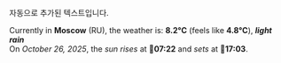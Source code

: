 
자동으로 추가된 텍스트입니다.

<!--START_SECTION:weather:moscow-->
Currently in **Moscow** (RU), the weather is: **8.2°C** (feels like **4.8°C**), ***light rain***<br/>
On *October 26, 2025*, the *sun rises* at 🌅**07:22** and *sets* at 🌇**17:03**.
<!--END_SECTION:weather-->
